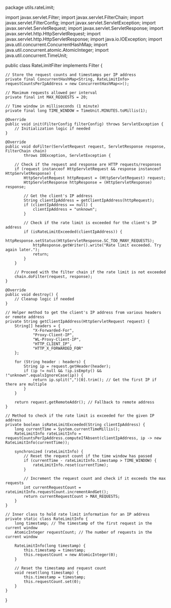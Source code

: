 package utils.rateLimit;

import javax.servlet.Filter;
import javax.servlet.FilterChain;
import javax.servlet.FilterConfig;
import javax.servlet.ServletException;
import javax.servlet.ServletRequest;
import javax.servlet.ServletResponse;
import javax.servlet.http.HttpServletRequest;
import javax.servlet.http.HttpServletResponse;
import java.io.IOException;
import java.util.concurrent.ConcurrentHashMap;
import java.util.concurrent.atomic.AtomicInteger;
import java.util.concurrent.TimeUnit;

public class RateLimitFilter implements Filter {

    // Store the request counts and timestamps per IP address
    private final ConcurrentHashMap<String, RateLimitInfo> requestCountsPerIpAddress = new ConcurrentHashMap<>();
    
    // Maximum requests allowed per interval
    private final int MAX_REQUESTS = 20; 
    
    // Time window in milliseconds (1 minute)
    private final long TIME_WINDOW = TimeUnit.MINUTES.toMillis(1); 

    @Override
    public void init(FilterConfig filterConfig) throws ServletException {
        // Initialization logic if needed
    }

    @Override
    public void doFilter(ServletRequest request, ServletResponse response, FilterChain chain)
            throws IOException, ServletException {

        // Check if the request and response are HTTP requests/responses
        if (request instanceof HttpServletRequest && response instanceof HttpServletResponse) {
            HttpServletRequest httpRequest = (HttpServletRequest) request;
            HttpServletResponse httpResponse = (HttpServletResponse) response;

            // Get the client's IP address
            String clientIpAddress = getClientIpAddress(httpRequest);
            if (clientIpAddress == null) {
                clientIpAddress = "unknown";
            }

            // Check if the rate limit is exceeded for the client's IP address
            if (isRateLimitExceeded(clientIpAddress)) {
                httpResponse.setStatus(HttpServletResponse.SC_TOO_MANY_REQUESTS);
                httpResponse.getWriter().write("Rate limit exceeded. Try again later.");
                return;
            }
        }

        // Proceed with the filter chain if the rate limit is not exceeded
        chain.doFilter(request, response);
    }

    @Override
    public void destroy() {
        // Cleanup logic if needed
    }

    // Helper method to get the client's IP address from various headers or remote address
    private String getClientIpAddress(HttpServletRequest request) {
        String[] headers = {
                "X-Forwarded-For",
                "Proxy-Client-IP",
                "WL-Proxy-Client-IP",
                "HTTP_CLIENT_IP",
                "HTTP_X_FORWARDED_FOR"
        };

        for (String header : headers) {
            String ip = request.getHeader(header);
            if (ip != null && !ip.isEmpty() && !"unknown".equalsIgnoreCase(ip)) {
                return ip.split(",")[0].trim(); // Get the first IP if there are multiple
            }
        }

        return request.getRemoteAddr(); // Fallback to remote address
    }

    // Method to check if the rate limit is exceeded for the given IP address
    private boolean isRateLimitExceeded(String clientIpAddress) {
        long currentTime = System.currentTimeMillis();
        RateLimitInfo rateLimitInfo = requestCountsPerIpAddress.computeIfAbsent(clientIpAddress, ip -> new RateLimitInfo(currentTime));

        synchronized (rateLimitInfo) {
            // Reset the request count if the time window has passed
            if (currentTime - rateLimitInfo.timestamp > TIME_WINDOW) {
                rateLimitInfo.reset(currentTime);
            }

            // Increment the request count and check if it exceeds the max requests
            int currentRequestCount = rateLimitInfo.requestCount.incrementAndGet();
            return currentRequestCount > MAX_REQUESTS;
        }
    }

    // Inner class to hold rate limit information for an IP address
    private static class RateLimitInfo {
        long timestamp; // The timestamp of the first request in the current window
        AtomicInteger requestCount; // The number of requests in the current window

        RateLimitInfo(long timestamp) {
            this.timestamp = timestamp;
            this.requestCount = new AtomicInteger(0);
        }

        // Reset the timestamp and request count
        void reset(long timestamp) {
            this.timestamp = timestamp;
            this.requestCount.set(0);
        }
    }
}